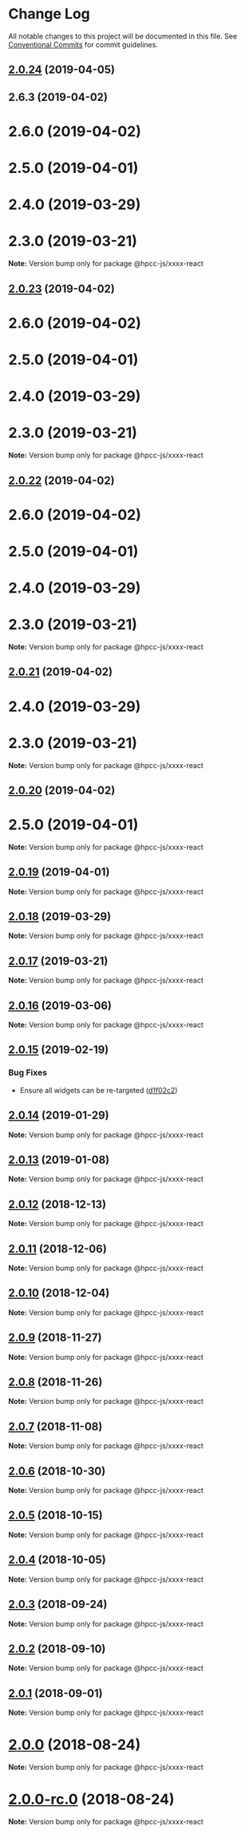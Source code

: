 # Change Log

All notable changes to this project will be documented in this file.
See [Conventional Commits](https://conventionalcommits.org) for commit guidelines.

## [2.0.24](https://github.com/GordonSmith/Visualization/compare/@hpcc-js/xxxx-react@2.0.16...@hpcc-js/xxxx-react@2.0.24) (2019-04-05)



## 2.6.3 (2019-04-02)



# 2.6.0 (2019-04-02)



# 2.5.0 (2019-04-01)



# 2.4.0 (2019-03-29)



# 2.3.0 (2019-03-21)

**Note:** Version bump only for package @hpcc-js/xxxx-react






## [2.0.23](https://github.com/GordonSmith/Visualization/compare/@hpcc-js/xxxx-react@2.0.16...@hpcc-js/xxxx-react@2.0.23) (2019-04-02)



# 2.6.0 (2019-04-02)



# 2.5.0 (2019-04-01)



# 2.4.0 (2019-03-29)



# 2.3.0 (2019-03-21)

**Note:** Version bump only for package @hpcc-js/xxxx-react






## [2.0.22](https://github.com/GordonSmith/Visualization/compare/@hpcc-js/xxxx-react@2.0.16...@hpcc-js/xxxx-react@2.0.22) (2019-04-02)



# 2.6.0 (2019-04-02)



# 2.5.0 (2019-04-01)



# 2.4.0 (2019-03-29)



# 2.3.0 (2019-03-21)

**Note:** Version bump only for package @hpcc-js/xxxx-react






## [2.0.21](https://github.com/GordonSmith/Visualization/compare/@hpcc-js/xxxx-react@2.0.16...@hpcc-js/xxxx-react@2.0.21) (2019-04-02)



# 2.4.0 (2019-03-29)



# 2.3.0 (2019-03-21)

**Note:** Version bump only for package @hpcc-js/xxxx-react






## [2.0.20](https://github.com/GordonSmith/Visualization/compare/@hpcc-js/xxxx-react@2.0.16...@hpcc-js/xxxx-react@2.0.20) (2019-04-02)



# 2.5.0 (2019-04-01)

**Note:** Version bump only for package @hpcc-js/xxxx-react






## [2.0.19](https://github.com/GordonSmith/Visualization/compare/@hpcc-js/xxxx-react@2.0.16...@hpcc-js/xxxx-react@2.0.19) (2019-04-01)

**Note:** Version bump only for package @hpcc-js/xxxx-react






## [2.0.18](https://github.com/GordonSmith/Visualization/compare/@hpcc-js/xxxx-react@2.0.16...@hpcc-js/xxxx-react@2.0.18) (2019-03-29)

**Note:** Version bump only for package @hpcc-js/xxxx-react






## [2.0.17](https://github.com/GordonSmith/Visualization/compare/@hpcc-js/xxxx-react@2.0.16...@hpcc-js/xxxx-react@2.0.17) (2019-03-21)

**Note:** Version bump only for package @hpcc-js/xxxx-react






## [2.0.16](https://github.com/GordonSmith/Visualization/compare/@hpcc-js/xxxx-react@2.0.15...@hpcc-js/xxxx-react@2.0.16) (2019-03-06)

**Note:** Version bump only for package @hpcc-js/xxxx-react






## [2.0.15](https://github.com/GordonSmith/Visualization/compare/@hpcc-js/xxxx-react@2.0.14...@hpcc-js/xxxx-react@2.0.15) (2019-02-19)


### Bug Fixes

* Ensure all widgets can be re-targeted ([d1f02c2](https://github.com/GordonSmith/Visualization/commit/d1f02c2))






## [2.0.14](https://github.com/GordonSmith/Visualization/compare/@hpcc-js/xxxx-react@2.0.13...@hpcc-js/xxxx-react@2.0.14) (2019-01-29)

**Note:** Version bump only for package @hpcc-js/xxxx-react






## [2.0.13](https://github.com/GordonSmith/Visualization/compare/@hpcc-js/xxxx-react@2.0.12...@hpcc-js/xxxx-react@2.0.13) (2019-01-08)

**Note:** Version bump only for package @hpcc-js/xxxx-react






## [2.0.12](https://github.com/GordonSmith/Visualization/compare/@hpcc-js/xxxx-react@2.0.11...@hpcc-js/xxxx-react@2.0.12) (2018-12-13)

**Note:** Version bump only for package @hpcc-js/xxxx-react






## [2.0.11](https://github.com/GordonSmith/Visualization/compare/@hpcc-js/xxxx-react@2.0.10...@hpcc-js/xxxx-react@2.0.11) (2018-12-06)

**Note:** Version bump only for package @hpcc-js/xxxx-react






## [2.0.10](https://github.com/GordonSmith/Visualization/compare/@hpcc-js/xxxx-react@2.0.9...@hpcc-js/xxxx-react@2.0.10) (2018-12-04)

**Note:** Version bump only for package @hpcc-js/xxxx-react






## [2.0.9](https://github.com/GordonSmith/Visualization/compare/@hpcc-js/xxxx-react@2.0.8...@hpcc-js/xxxx-react@2.0.9) (2018-11-27)

**Note:** Version bump only for package @hpcc-js/xxxx-react






<a name="2.0.8"></a>
## [2.0.8](https://github.com/GordonSmith/Visualization/compare/@hpcc-js/xxxx-react@2.0.7...@hpcc-js/xxxx-react@2.0.8) (2018-11-26)

**Note:** Version bump only for package @hpcc-js/xxxx-react





<a name="2.0.7"></a>
## [2.0.7](https://github.com/GordonSmith/Visualization/compare/@hpcc-js/xxxx-react@2.0.6...@hpcc-js/xxxx-react@2.0.7) (2018-11-08)

**Note:** Version bump only for package @hpcc-js/xxxx-react





<a name="2.0.6"></a>
## [2.0.6](https://github.com/GordonSmith/Visualization/compare/@hpcc-js/xxxx-react@2.0.5...@hpcc-js/xxxx-react@2.0.6) (2018-10-30)

**Note:** Version bump only for package @hpcc-js/xxxx-react





<a name="2.0.5"></a>
## [2.0.5](https://github.com/GordonSmith/Visualization/compare/@hpcc-js/xxxx-react@2.0.4...@hpcc-js/xxxx-react@2.0.5) (2018-10-15)

**Note:** Version bump only for package @hpcc-js/xxxx-react





<a name="2.0.4"></a>
## [2.0.4](https://github.com/GordonSmith/Visualization/compare/@hpcc-js/xxxx-react@2.0.3...@hpcc-js/xxxx-react@2.0.4) (2018-10-05)

**Note:** Version bump only for package @hpcc-js/xxxx-react





<a name="2.0.3"></a>
## [2.0.3](https://github.com/GordonSmith/Visualization/compare/@hpcc-js/xxxx-react@2.0.2...@hpcc-js/xxxx-react@2.0.3) (2018-09-24)

**Note:** Version bump only for package @hpcc-js/xxxx-react





<a name="2.0.2"></a>
## [2.0.2](https://github.com/GordonSmith/Visualization/compare/@hpcc-js/xxxx-react@2.0.1...@hpcc-js/xxxx-react@2.0.2) (2018-09-10)

**Note:** Version bump only for package @hpcc-js/xxxx-react





<a name="2.0.1"></a>
## [2.0.1](https://github.com/GordonSmith/Visualization/compare/@hpcc-js/xxxx-react@2.0.0...@hpcc-js/xxxx-react@2.0.1) (2018-09-01)

**Note:** Version bump only for package @hpcc-js/xxxx-react





<a name="2.0.0"></a>
# [2.0.0](https://github.com/GordonSmith/Visualization/compare/@hpcc-js/xxxx-react@0.0.57...@hpcc-js/xxxx-react@2.0.0) (2018-08-24)

**Note:** Version bump only for package @hpcc-js/xxxx-react





<a name="2.0.0-rc.0"></a>
# [2.0.0-rc.0](https://github.com/GordonSmith/Visualization/compare/@hpcc-js/xxxx-react@0.0.57...@hpcc-js/xxxx-react@2.0.0-rc.0) (2018-08-24)

**Note:** Version bump only for package @hpcc-js/xxxx-react
